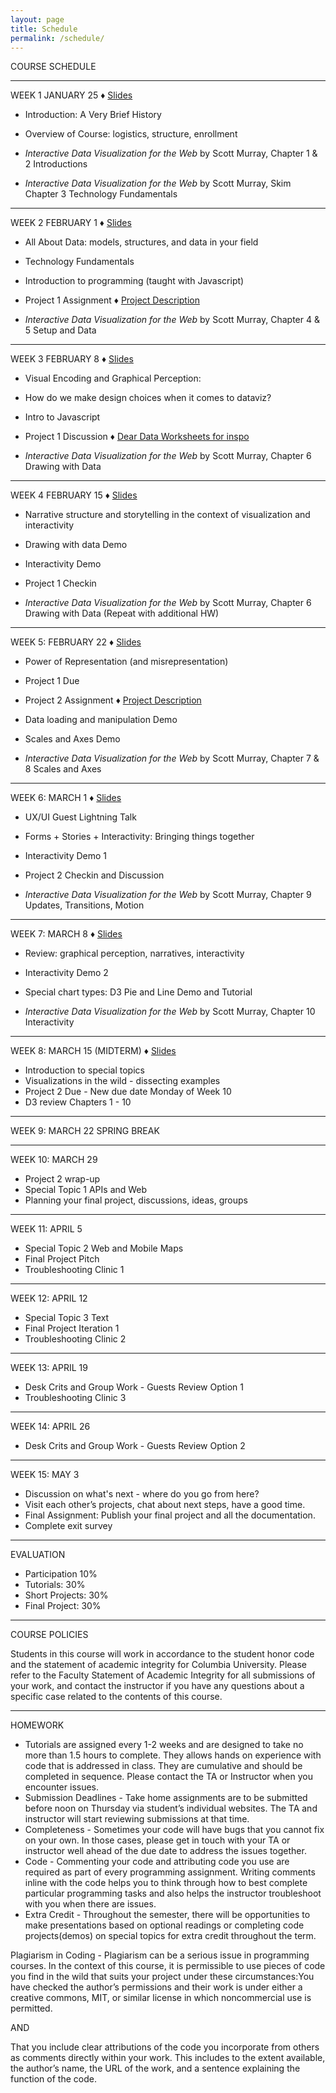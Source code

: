 ```yaml
---
layout: page
title: Schedule
permalink: /schedule/
---
```


COURSE SCHEDULE 

________________________________________________________________________________
WEEK 1 JANUARY 25
<span id="slideBullet"> &#9830; </span><a href="https://docs.google.com/presentation/d/113_2gaVM6rhrJxREdOftAjYqwJuGx4VL6ajnGePwlBo/edit?usp=sharing" target="_blank">Slides</a>

- Introduction: A Very Brief History
- Overview of Course: logistics, structure, enrollment

- <i>Interactive Data Visualization for the Web</i> by Scott Murray, Chapter 1 & 2 Introductions
- <i>Interactive Data Visualization for the Web</i> by Scott Murray, Skim Chapter 3 Technology Fundamentals

________________________________________________________________________________ 
WEEK 2 FEBRUARY 1
<span id="slideBullet"> &#9830; </span><a href="https://docs.google.com/presentation/d/19TMqK8XmWMZc94I3pa6138WoyxGD4gSFxFBBYZwyLX4/edit?usp=sharing" target="_blank">Slides</a>
- All About Data: models, structures, and data in your field
- Technology Fundamentals
- Introduction to programming (taught with Javascript)
- Project 1 Assignment <span id="slideBullet"> &#9830; <a href="../assets/img/project1.pdf" target="_blank">Project Description</a></span>

- <i>Interactive Data Visualization for the Web</i> by Scott Murray, Chapter 4 & 5 Setup and Data

________________________________________________________________________________
WEEK 3 FEBRUARY 8
<span id="slideBullet"> &#9830; </span><a href="https://docs.google.com/presentation/d/1_oTg3WI2Nya8IStz0sLM-TZG4v_Xn9lA63W24wVdxsw/edit?usp=sharing" target="_blank">Slides</a>
- Visual Encoding and Graphical Perception: 
- How do we make design choices when it comes to dataviz?
- Intro to Javascript
- Project 1 Discussion <span id="slideBullet"> &#9830; </span><a href="../assets/img/dear_data_excerpt.pdf" target="_blank">Dear Data Worksheets for inspo</a>

- <i>Interactive Data Visualization for the Web</i> by Scott Murray, Chapter 6 Drawing with Data

________________________________________________________________________________
WEEK 4 FEBRUARY 15
<span id="slideBullet"> &#9830; </span><a href="https://docs.google.com/presentation/d/1Z_Ubci0YnehhcNCeqpJ-zgoMSwcB8iS-tIOKCqu14dw/edit?usp=sharing" target="_blank">Slides</a>
- Narrative structure and storytelling in the context of visualization and interactivity
- Drawing with data Demo
- Interactivity Demo
- Project 1 Checkin

- <i>Interactive Data Visualization for the Web</i> by Scott Murray, Chapter 6 Drawing with Data (Repeat with additional HW)

________________________________________________________________________________
WEEK 5: FEBRUARY 22
<span id="slideBullet"> &#9830; </span><a href="https://docs.google.com/presentation/d/1AZ_pLCuHvXM7_x4bLsndgL7pAQ4cgxEewA-C3X9CdLE/edit?usp=sharing" target="_blank">Slides</a>
- Power of Representation (and misrepresentation)
- Project 1 Due
- Project 2 Assignment <span id="slideBullet"> &#9830; <a href="../assets/img/Project 2 Public Data Exploration.pdf" target="_blank">Project Description</a></span>
- Data loading and manipulation Demo
- Scales and Axes Demo

- <i>Interactive Data Visualization for the Web</i> by Scott Murray, Chapter 7 & 8 Scales and Axes

________________________________________________________________________________
WEEK 6: MARCH 1
<span id="slideBullet"> &#9830; </span><a href="https://docs.google.com/presentation/d/1ngHmIIwKcbsf7Ln6J6S-yDC3vI99wvF91YIKwpALPYI/edit?usp=sharing" target="_blank">Slides</a>

- UX/UI Guest Lightning Talk
- Forms + Stories + Interactivity: Bringing things together
- Interactivity Demo 1
- Project 2 Checkin and Discussion

- <i>Interactive Data Visualization for the Web</i> by Scott Murray, Chapter 9 Updates, Transitions, Motion

________________________________________________________________________________
WEEK 7: MARCH 8
<span id="slideBullet"> &#9830; </span><a href="https://docs.google.com/presentation/d/1shoUEsgvjIWMl60DbGbhhYsYnNBaySZ2pp04HYuad3I/edit?usp=sharing" target="_blank">Slides</a>

- Review: graphical perception, narratives, interactivity
- Interactivity Demo 2
- Special chart types: D3 Pie and Line Demo and Tutorial

- <i>Interactive Data Visualization for the Web</i> by Scott Murray, Chapter 10 Interactivity

________________________________________________________________________________
WEEK 8: MARCH 15
(MIDTERM) 
<span id="slideBullet"> &#9830; </span><a href="https://docs.google.com/presentation/d/1xfKrfRWI4J2BexNdtUhR9-f05tW_LO4ZZSB_wspJDZM/edit?usp=sharing" target="_blank">Slides</a>

- Introduction to special topics
- Visualizations in the wild - dissecting examples
- Project 2 Due - New due date Monday of Week 10
- D3 review Chapters 1 - 10

________________________________________________________________________________

WEEK 9: MARCH 22 SPRING BREAK 

________________________________________________________________________________

WEEK 10: MARCH 29

- Project 2 wrap-up
- Special Topic 1 APIs and Web
- Planning your final project, discussions, ideas, groups

________________________________________________________________________________

WEEK 11: APRIL 5

- Special Topic 2 Web and Mobile Maps
- Final Project Pitch
- Troubleshooting Clinic 1 

________________________________________________________________________________
WEEK 12: APRIL 12

- Special Topic 3 Text
- Final Project Iteration 1
- Troubleshooting Clinic 2

________________________________________________________________________________

WEEK 13: APRIL 19

- Desk Crits and Group Work - Guests Review Option 1
- Troubleshooting Clinic 3

________________________________________________________________________________

WEEK 14: APRIL 26

- Desk Crits and Group Work - Guests Review Option 2

________________________________________________________________________________
WEEK 15: MAY 3

- Discussion on what's next - where do you go from here? 
- Visit each other’s projects, chat about next steps, have a good time.
- Final Assignment: Publish your final project and all the documentation.
- Complete exit survey	

____________________________________________________________________________________

EVALUATION

- Participation 10%	
- Tutorials: 30%		
- Short Projects: 30%		
- Final Project: 30%

____________________________________________________________________________________
COURSE POLICIES

Students in this course will work in accordance to the student honor code and the statement of academic integrity for Columbia University. Please refer to the Faculty Statement of Academic Integrity for all submissions of your work, and contact the instructor if you have any questions about a specific case related to the contents of this course. 

____________________________________________________________________________________
HOMEWORK

- Tutorials are assigned every 1-2 weeks and are designed to take no more than 1.5 hours to complete. They allows hands on experience with code that is addressed in class. They are cumulative and should be completed in sequence. Please contact the TA or Instructor when you encounter issues. 
- Submission Deadlines - Take home assignments are to be submitted before noon on Thursday via student’s individual websites. The TA and instructor will start reviewing submissions at that time.
- Completeness - Sometimes your code will have bugs that you cannot fix on your own. In those cases, please get in touch with your TA or instructor well ahead of the due date to address the issues together. 
- Code - Commenting your code and attributing code you use are required as part of every programming assignment. Writing comments inline with the code helps you to think through how to best complete particular programming tasks and also helps the instructor troubleshoot with you when there are issues. 
- Extra Credit - Throughout the semester, there will be opportunities to make presentations based on optional readings or completing code projects(demos) on special topics for extra credit throughout the term.

Plagiarism in Coding - Plagiarism can be a serious issue in programming courses. In the context of this course, it is permissible to use pieces of code you find in the wild that suits your project under these circumstances:You have checked the author’s permissions and their work is under either a creative commons, MIT, or similar license in which noncommercial use is permitted.

AND

That you include clear attributions of the code you incorporate from others as comments directly within your work. This includes to the extent available, the author’s name, the URL of the work, and a sentence explaining the function of the code.

